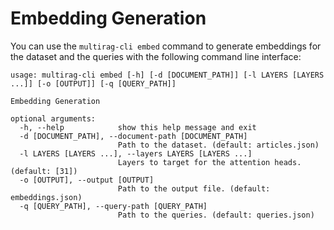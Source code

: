 # Embedding Generation

You can use the `multirag-cli embed` command to generate embeddings for the dataset and the queries with the following command line interface:
```
usage: multirag-cli embed [-h] [-d [DOCUMENT_PATH]] [-l LAYERS [LAYERS ...]] [-o [OUTPUT]] [-q [QUERY_PATH]]

Embedding Generation

optional arguments:
  -h, --help            show this help message and exit
  -d [DOCUMENT_PATH], --document-path [DOCUMENT_PATH]
                        Path to the dataset. (default: articles.json)
  -l LAYERS [LAYERS ...], --layers LAYERS [LAYERS ...]
                        Layers to target for the attention heads. (default: [31])
  -o [OUTPUT], --output [OUTPUT]
                        Path to the output file. (default: embeddings.json)
  -q [QUERY_PATH], --query-path [QUERY_PATH]
                        Path to the queries. (default: queries.json)
```
